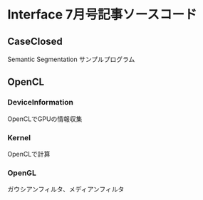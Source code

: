 # Interface 7月号記事ソースコード
## CaseClosed 
Semantic Segmentation サンプルプログラム

## OpenCL
### DeviceInformation
OpenCLでGPUの情報収集

### Kernel
OpenCLで計算

### OpenGL
ガウシアンフィルタ、メディアンフィルタ

